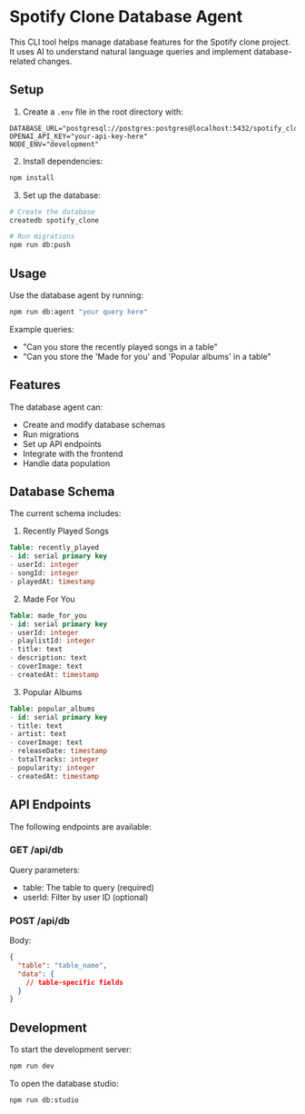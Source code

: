 # Spotify Clone Database Agent

This CLI tool helps manage database features for the Spotify clone project. It uses AI to understand natural language queries and implement database-related changes.

## Setup

1. Create a `.env` file in the root directory with:
```env
DATABASE_URL="postgresql://postgres:postgres@localhost:5432/spotify_clone"
OPENAI_API_KEY="your-api-key-here"
NODE_ENV="development"
```

2. Install dependencies:
```bash
npm install
```

3. Set up the database:
```bash
# Create the database
createdb spotify_clone

# Run migrations
npm run db:push
```

## Usage

Use the database agent by running:

```bash
npm run db:agent "your query here"
```

Example queries:
- "Can you store the recently played songs in a table"
- "Can you store the 'Made for you' and 'Popular albums' in a table"

## Features

The database agent can:
- Create and modify database schemas
- Run migrations
- Set up API endpoints
- Integrate with the frontend
- Handle data population

## Database Schema

The current schema includes:

1. Recently Played Songs
```sql
Table: recently_played
- id: serial primary key
- userId: integer
- songId: integer
- playedAt: timestamp
```

2. Made For You
```sql
Table: made_for_you
- id: serial primary key
- userId: integer
- playlistId: integer
- title: text
- description: text
- coverImage: text
- createdAt: timestamp
```

3. Popular Albums
```sql
Table: popular_albums
- id: serial primary key
- title: text
- artist: text
- coverImage: text
- releaseDate: timestamp
- totalTracks: integer
- popularity: integer
- createdAt: timestamp
```

## API Endpoints

The following endpoints are available:

### GET /api/db
Query parameters:
- table: The table to query (required)
- userId: Filter by user ID (optional)

### POST /api/db
Body:
```json
{
  "table": "table_name",
  "data": {
    // table-specific fields
  }
}
```

## Development

To start the development server:
```bash
npm run dev
```

To open the database studio:
```bash
npm run db:studio
``` 